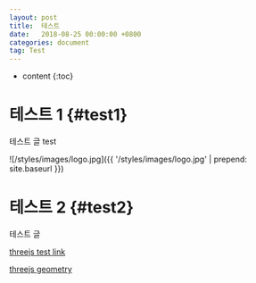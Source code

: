 ```yaml
---
layout: post
title:  테스트
date:   2018-08-25 00:00:00 +0800
categories: document
tag: Test
---
```


* content
{:toc}


테스트 1			{#test1}
====================================

테스트 글 test

![/styles/images/logo.jpg]({{ '/styles/images/logo.jpg' | prepend: site.baseurl  }})



테스트 2		{#test2}
====================================

테스트 글

<a href="https://s076923.github.io./js/gpu%20particle%20system.html" target="_blank"> threejs test link </a>

<a href="https://s076923.github.io./js/geometry.html" target="_blank"> threejs geometry </a>
